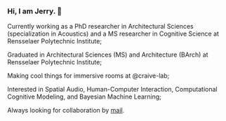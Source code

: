 ### Hi, I am Jerry. 👋

Currently working as a PhD researcher in Architectural Sciences (specialization in Acoustics) and a MS researcher in Cognitive Science at Rensselaer Polytechnic Institute;

Graduated in Architectural Sciences (MS) and Architecture (BArch) at Rensselaer Polytechnic Institute;

Making cool things for immersive rooms at @craive-lab;

Interested in Spatial Audio, Human-Computer Interaction, Computational Cognitive Modeling, and Bayesian Machine Learning;

Always looking for collaboration by [mail](aca.jerryh@gmail.com).


<!--
**jerrymhuang/jerrymhuang** is a ✨ _special_ ✨ repository because its `README.md` (this file) appears on your GitHub profile.

Here are some ideas to get you started:

- 🔭 I’m currently working on ...
- 🌱 I’m currently learning ...
- 👯 I’m looking to collaborate on ...
- 🤔 I’m looking for help with ...
- 💬 Ask me about ...
- 📫 How to reach me: ...
- 😄 Pronouns: ...
- ⚡ Fun fact: ...
-->
